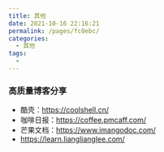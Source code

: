 ```yaml
---
title: 其他
date: 2021-10-16 22:16:21
permalink: /pages/fc0ebc/
categories:
  - 其他
tags:
  - 
---
```


### 高质量博客分享
- 酷壳：<https://coolshell.cn/>
- 咖啡日报：<https://coffee.pmcaff.com/>
- 芒果文档：https://www.imangodoc.com/
- https://learn.lianglianglee.com/ 
